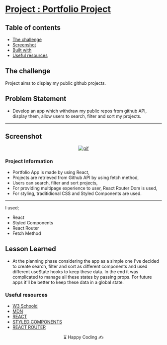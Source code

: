 # [Project : Portfolio Project](https://portfolio-project-musatir.vercel.app/)

## Table of contents

- [The challenge](#the-challenge)
- [Screenshot](#screenshot)
- [Built with](#built-with)
- [Useful resources](#useful-resources)

## The challenge

Project aims to display my public github projects.

## Problem Statement

- Develop an app which withdraw my public repos from github API, display them, allow users to search, filter and sort my projects.
<hr>

## Screenshot

<p align="center">
<a href="https://portfolio-project-musatir.vercel.app/"><img src="portfolio-project.gif" alt="gif"></a>
</p>

### Project Information

- Portfolio App is made by using React,
- Projects are retrieved from Github API by using fetch method,
- Users can search, filter and sort projects,
- For providing multipage experience to user, React Router Dom is used,
- For styling, traditidional CSS and Styled Components are used.

---

I used;

- React
- Styled Components
- React Router
- Fetch Method

## Lesson Learned

- At the planning phase considering the app as a simple one I've decided to create search, filter and sort as different components and used different useState hooks to keep these data. In the end it was complicated to manage all these states by passing props. For future apps it'll be better to keep these data in a global state.

### Useful resources

- [W3 Schoold](https://www.w3schools.com/)
- [MDN](https://developer.mozilla.org/en-US/)
- [REACT](https://reactjs.org/)
- [STYLED COMPONENTS](https://styled-components.com/)
- [REACT ROUTER](https://reactrouter.com/en/main)

<center> &#8987; Happy Coding  &#9997; </center>
